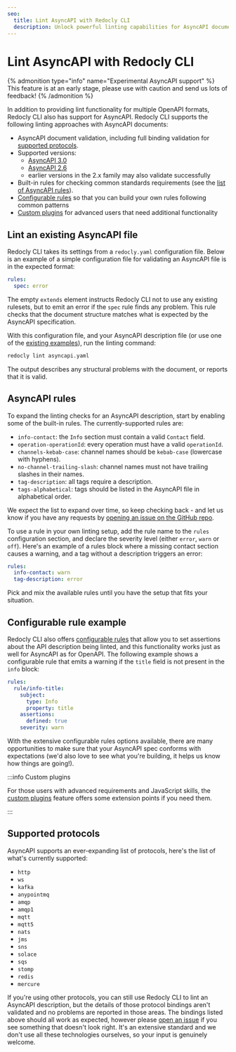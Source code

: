 ```yaml
---
seo:
  title: Lint AsyncAPI with Redocly CLI
  description: Unlock powerful linting capabilities for AsyncAPI documents. Use the Redocly CLI to enforce basic validation, configure rules, or even build custom plugins for AsyncAPI.
---
```


# Lint AsyncAPI with Redocly CLI

{% admonition type="info" name="Experimental AsyncAPI support" %}
This feature is at an early stage, please use with caution and send us lots of feedback!
{% /admonition %}

In addition to providing lint functionality for multiple OpenAPI formats, Redocly CLI also has support for AsyncAPI.
Redocly CLI supports the following linting approaches with AsyncAPI documents:

- AsyncAPI document validation, including full binding validation for [supported protocols](#supported-protocols).
- Supported versions:
  - [AsyncAPI 3.0](https://www.asyncapi.com/docs/reference/specification/v3.0.0)
  - [AsyncAPI 2.6](https://v2.asyncapi.com/docs/reference/specification/v2.6.0)
  - earlier versions in the 2.x family may also validate successfully
- Built-in rules for checking common standards requirements (see the [list of AsyncAPI rules](#asyncapi-rules)).
- [Configurable rules](../rules/configurable-rules.md) so that you can build your own rules following common patterns
- [Custom plugins](../custom-plugins/index.md) for advanced users that need additional functionality

## Lint an existing AsyncAPI file

Redocly CLI takes its settings from a `redocly.yaml` configuration file. Below
is an example of a simple configuration file for validating an AsyncAPI file is
in the expected format:

```yaml
rules:
  spec: error
```

The empty `extends` element instructs Redocly CLI not to use any existing
rulesets, but to emit an error if the `spec` rule finds any problem. This rule
checks that the document structure matches what is expected by the AsyncAPI
specification.

With this configuration file, and your AsyncAPI description file (or use one of the [existing examples](https://github.com/asyncapi/spec/tree/master/examples)), run the linting command:

```sh
redocly lint asyncapi.yaml
```

The output describes any structural problems with the document, or reports that it is valid.

## AsyncAPI rules

To expand the linting checks for an AsyncAPI description, start by enabling
some of the built-in rules. The currently-supported rules are:

- `info-contact`: the `Info` section must contain a valid `Contact` field.
- `operation-operationId`: every operation must have a valid `operationId`.
- `channels-kebab-case`: channel names should be `kebab-case` (lowercase with hyphens).
- `no-channel-trailing-slash`: channel names must not have trailing slashes in their names.
- `tag-description`: all tags require a description.
- `tags-alphabetical`: tags should be listed in the AsyncAPI file in alphabetical order.

We expect the list to expand over time, so keep checking back - and let us know
if you have any requests by [opening an issue on the GitHub
repo](https://github.com/Redocly/redocly-cli/issues).

To use a rule in your own linting setup, add the rule name to the `rules`
configuration section, and declare the severity level (either `error`, `warn`
or `off`). Here's an example of a rules block where a missing contact section
causes a warning, and a tag without a description triggers an error:

```yaml
rules:
  info-contact: warn
  tag-description: error
```

Pick and mix the available rules until you have the setup that fits your situation.

## Configurable rule example

Redocly CLI also offers [configurable rules](../rules/configurable-rules.md)
that allow you to set assertions about the API description being linted, and
this functionality works just as well for AsyncAPI as for OpenAPI. The
following example shows a configurable rule that emits a warning if the `title`
field is not present in the `info` block:

```yaml
rules:
  rule/info-title:
    subject:
      type: Info
      property: title
    assertions:
      defined: true
    severity: warn
```

With the extensive configurable rules options available, there are many
opportunities to make sure that your AsyncAPI spec conforms with expectations
(we'd also love to see what you're building, it helps us know how things are
going!).

:::info Custom plugins

For those users with advanced requirements and JavaScript skills, the [custom
plugins](../custom-plugins/index.md) feature offers some extension points if you need
them.

:::

## Supported protocols

AsyncAPI supports an ever-expanding list of protocols, here's the list of what's currently supported:

- `http`
- `ws`
- `kafka`
- `anypointmq`
- `amqp`
- `amqp1`
- `mqtt`
- `mqtt5`
- `nats`
- `jms`
- `sns`
- `solace`
- `sqs`
- `stomp`
- `redis`
- `mercure`

If you're using other protocols, you can still use Redocly CLI to lint an
AsyncAPI description, but the details of those protocol bindings aren't
validated and no problems are reported in those areas. The bindings listed
above should all work as expected, however please [open an
issue](https://github.com/Redocly/redocly-cli/issues) if you see something that
doesn't look right. It's an extensive standard and we don't use all these
technologies ourselves, so your input is genuinely welcome.
